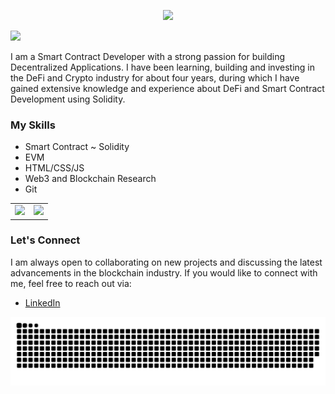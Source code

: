 <p align="center"><img src="https://readme-typing-svg.demolab.com?font=Secular+One&weight=600&size=45&duration=3000&color=7286D3&center=true&vCenter=true&width=435&lines=Hi%2C+I'm+Adwit+%F0%9F%91%8B"/></a></p>

![](https://visitor-badge.laobi.icu/badge?page_id=AdwitM.AdwitM)

I am a Smart Contract Developer with a strong passion for building Decentralized Applications. I have been learning, building and investing in the DeFi and Crypto industry for about four years, during which I have gained extensive knowledge and experience about DeFi and Smart Contract Development using Solidity.

### My Skills
* Smart Contract ~ Solidity
* EVM
* HTML/CSS/JS
* Web3 and Blockchain Research
* Git

<table align = center>
  <tr>
    <td><img src="https://github-readme-stats.vercel.app/api?username=AdwitM&count_private=true&show_icons=true&theme=tokyonight&hide=stars,issues" width="500"></td>
    <td><img src="https://github-readme-stats.vercel.app/api/wakatime?username=NeroSensei&theme=tokyonight&langs_count=3" width="500"></td>
  </tr>
</table>

### Let's Connect
I am always open to collaborating on new projects and discussing the latest advancements in the blockchain industry. If you would like to connect with me, feel free to reach out via:  

* [LinkedIn](https://www.linkedin.com/in/adwitm/)


<picture>
  <source media="(prefers-color-scheme: dark)" srcset="https://raw.githubusercontent.com/AdwitM/AdwitM/output/github-contribution-grid-snake-dark.svg">
  <source media="(prefers-color-scheme: light)" srcset="https://raw.githubusercontent.com/AdwitM/AdwitM/output/github-contribution-grid-snake.svg">
  <img alt="github contribution grid snake animation" src="https://raw.githubusercontent.com/platane/platane/output/github-contribution-grid-snake.svg">
</picture> 

